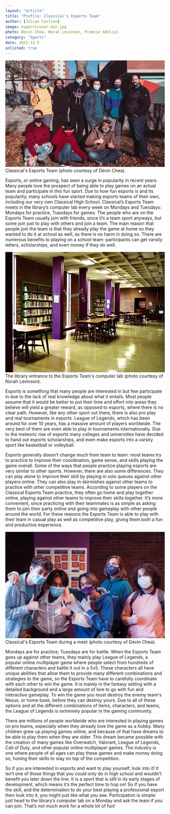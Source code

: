 ```yaml
---
layout: "article"
title: "Profile: Classical's Esports Team"
author: [Julian Carlson]
image: esportscover-min.jpg
photo: Devin Chea, Norah Levinson, Promise Adeliyi
category: "Sports"
date: 2021-12-5
unlisted: true
---
```


![CHS Esports Team](/assets/images/esportscover-min.jpg)
<span>Classical's Esports Team (photo courtesy of Devin Chea).</span>

Esports, or online gaming, has seen a surge in popularity in recent years. Many people love the prospect of being able to play games on an actual team and participate in this fun sport. Due to how fun esports is and its popularity, many schools have started making esports teams of their own, including our very own Classical High School. Classical’s Esports Team meets in the library’s computer lab every week on Mondays and Tuesdays: Mondays for practice, Tuesdays for games. The people who are on the Esports Team usually join with friends, since it’s a team sport anyways, but some join just to play with others and join a team. The main reason that people join the team is that they already play the game at home so they wanted to do it at school as well, as there is no harm in doing so. There are numerous benefits to playing on a school team: participants can get varsity letters, scholarships, and even money if they do well.

![Hallway to Esports Team](/assets/images/libraryesports.jpg)
<span>The library entrance to the Esports Team's computer lab (photo courtesy of Norah Levinson).</span>

Esports is something that many people are interested in but few participate in due to the lack of real knowledge about what it entails. Most people assume that it would be better to put their time and effort into areas they believe will yield a greater reward, as opposed to esports, where there is no clear path. However, like any other sport out there, there is also pro play and real tournaments in esports. League of Legends, which has been around for over 10 years, has a massive amount of players worldwide. The very best of them are even able to play in tournaments internationally. Due to the meteoric rise of esports many colleges and universities have decided to hand out esports scholarships, and even make esports into a varsity sport like basketball or volleyball.

Esports generally doesn’t change much from team to team: most teams try to practice to improve their coordination, game sense, and skills playing the game overall. Some of the ways that people practice playing esports are very similar to other sports. However, there are also some differences. They can play alone to improve their skill by playing in solo queues against other players online. They can also play in skirmishes against other teams to practice with other competitive teams. According to some players on the Classical Esports Team practice, they often go home and play together online, playing against other teams to improve their skills together. It’s more convenient, since practicing with their teammates is as simple as asking them to join their party online and going into gameplay with other people around the world. For these reasons the Esports Team is able to play with their team in casual play as well as competitive play, giving them both a fun and productive experience.

![Esports Team](/assets/images/esportsteam-min.jpg)
<span>Classical's Esports Team during a meet (photo courtesy of Devin Chea).</span>

Mondays are for practice; Tuesdays are for battle. When the Esports Team goes up against other teams, they mainly play League of Legends, a popular online multiplayer game where people select from hundreds of different characters and battle it out in a 5v5. These characters all have unique abilities that allow them to provide many different combinations and strategies to the game, so the Esports Team have to carefully coordinate with each other to win the game. It is mainly in the fantasy setting with a detailed background and a large amount of lore to go with fun and interactive gameplay. To win the game you must destroy the enemy team's Nexus, or home base, before they can destroy yours. Due to all of these options and all the different combinations of items, characters, and teams, the League of Legends is extremely popular in the gaming community.

There are millions of people worldwide who are interested in playing games on pro teams, especially when they already love the game as a hobby. Many children grew up playing games online, and because of that have dreams to be able to play them when they are older. This dream became possible with the creation of many games like Overwatch, Valorant, League of Legends, Call of Duty, and other popular online multiplayer games. The industry is one where people of all ages can play these games and make money doing so, honing their skills to stay on top of the competition.

So if you are interested in esports and want to play yourself, look into it! It isn’t one of those things that you could only do in high school and wouldn’t benefit you later down the line. It is a sport that is still in its early stages of development, which means it’s the perfect time to hop on! So if you have the skill, and the determination to do your best playing a professional esport then look into it, you might just like what you see. Participation is simple: just head to the library’s computer lab on a Monday and ask the team if you can join. That’s not much work for a whole lot of fun!
